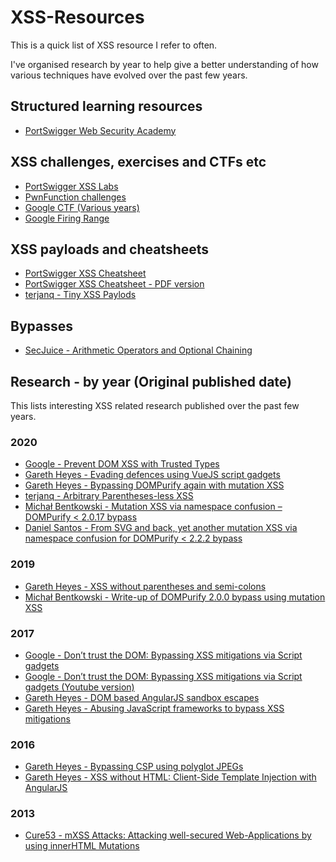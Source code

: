 # XSS-Resources

This is a quick list of XSS resource I refer to often. 

I've organised research by year to help give a better understanding of how various techniques have evolved over the past few years.

## Structured learning resources
* [PortSwigger Web Security Academy](https://portswigger.net/web-security/cross-site-scripting)


## XSS challenges, exercises and CTFs etc
* [PortSwigger XSS Labs](https://portswigger.net/web-security/all-labs#cross-site-scripting)
* [PwnFunction challenges](https://xss.pwnfunction.com/)
* [Google CTF (Various years)](https://github.com/google/google-ctf)
* [Google Firing Range](https://public-firing-range.appspot.com/)

## XSS payloads and cheatsheets
* [PortSwigger XSS Cheatsheet](https://portswigger.net/web-security/cross-site-scripting/cheat-sheet)
* [PortSwigger XSS Cheatsheet - PDF version](https://portswigger.net/web-security/cross-site-scripting/cheat-sheet.pdf)
* [terjanq - Tiny XSS Paylods](https://github.com/terjanq/Tiny-XSS-Payloads)

## Bypasses
* [SecJuice - Arithmetic Operators and Optional Chaining](https://www.secjuice.com/xss-arithmetic-operators-chaining-bypass-sanitization/)


## Research - by year (Original published date)
This lists interesting XSS related research published over the past few years.
### 2020 
* [Google - Prevent DOM XSS with Trusted Types](https://web.dev/trusted-types/)
* [Gareth Heyes - Evading defences using VueJS script gadgets](https://portswigger.net/research/evading-defences-using-vuejs-script-gadgets)
* [Gareth Heyes - Bypassing DOMPurify again with mutation XSS](https://portswigger.net/research/bypassing-dompurify-again-with-mutation-xss)
* [terjanq - Arbitrary Parentheses-less XSS](https://medium.com/@terjanq/arbitrary-parentheses-less-xss-e4a1cf37c13d)
* [Michał Bentkowski - Mutation XSS via namespace confusion – DOMPurify < 2.0.17 bypass](https://research.securitum.com/mutation-xss-via-mathml-mutation-dompurify-2-0-17-bypass/)
* [Daniel Santos - From SVG and back, yet another mutation XSS via namespace confusion for DOMPurify < 2.2.2 bypass](https://vovohelo.medium.com/from-svg-and-back-yet-another-mutation-xss-via-namespace-confusion-for-dompurify-2-2-2-bypass-5d9ae8b1878f)

### 2019
* [Gareth Heyes - XSS without parentheses and semi-colons](https://portswigger.net/research/xss-without-parentheses-and-semi-colons)
* [Michał Bentkowski - Write-up of DOMPurify 2.0.0 bypass using mutation XSS ](https://research.securitum.com/dompurify-bypass-using-mxss/) 

### 2017 
* [Google - Don’t trust the DOM: Bypassing XSS mitigations via Script gadgets](https://www.blackhat.com/docs/us-17/thursday/us-17-Lekies-Dont-Trust-The-DOM-Bypassing-XSS-Mitigations-Via-Script-Gadgets.pdf)
* [Google - Don’t trust the DOM: Bypassing XSS mitigations via Script gadgets (Youtube version)](https://www.youtube.com/watch?v=i6Ug8O23DMU&feature=emb_title)
* [Gareth Heyes - DOM based AngularJS sandbox escapes](https://portswigger.net/research/dom-based-angularjs-sandbox-escapes)
* [Gareth Heyes - Abusing JavaScript frameworks to bypass XSS mitigations](https://portswigger.net/research/abusing-javascript-frameworks-to-bypass-xss-mitigations)

### 2016
* [Gareth Heyes - Bypassing CSP using polyglot JPEGs](https://portswigger.net/research/bypassing-csp-using-polyglot-jpegs)
* [Gareth Heyes - XSS without HTML: Client-Side Template Injection with AngularJS](https://portswigger.net/research/xss-without-html-client-side-template-injection-with-angularjs)

### 2013 
* [Cure53 - mXSS Attacks:  Attacking well-secured Web-Applications by using innerHTML Mutations](https://cure53.de/fp170.pdf)

